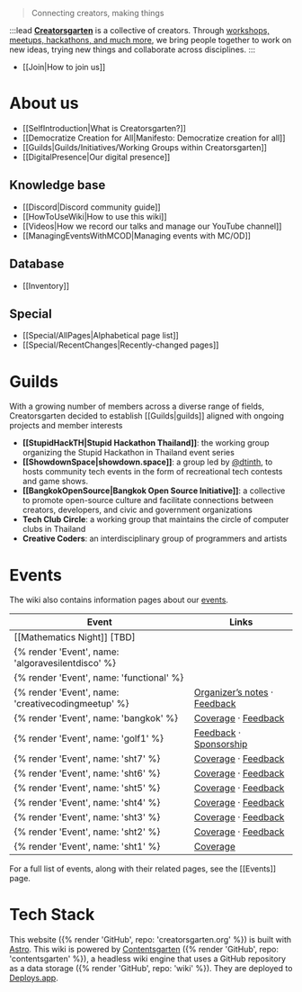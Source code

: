 > Connecting creators, making things

:::lead
**[Creatorsgarten](https://creatorsgarten.org/)** is a collective of creators. Through [workshops, meetups, hackathons, and much more](https://creatorsgarten.org/events/), we bring people together to work on new ideas, trying new things and collaborate across disciplines.
:::

- [[Join|How to join us]]

# About us

- [[SelfIntroduction|What is Creatorsgarten?]]
- [[Democratize Creation for All|Manifesto: Democratize creation for all]]
- [[Guilds|Guilds/Initiatives/Working Groups within Creatorsgarten]]
- [[DigitalPresence|Our digital presence]]

## Knowledge base
- [[Discord|Discord community guide]]
- [[HowToUseWiki|How to use this wiki]]
- [[Videos|How we record our talks and manage our YouTube channel]]
- [[ManagingEventsWithMCOD|Managing events with MC/OD]]

## Database
- [[Inventory]]

## Special
- [[Special/AllPages|Alphabetical page list]]
- [[Special/RecentChanges|Recently-changed pages]]

# Guilds
With a growing number of members across a diverse range of fields, Creatorsgarten decided to establish [[Guilds|guilds]] aligned with ongoing projects and member interests
- **[[StupidHackTH|Stupid Hackathon Thailand]]**: the working group organizing the Stupid Hackathon in Thailand event series
- **[[ShowdownSpace|showdown.space]]**: a group led by [@dtinth](https://github.com/dtinth), to hosts community tech events in the form of recreational tech contests and game shows.
- **[[BangkokOpenSource|Bangkok Open Source Initiative]]**: a collective to promote open-source culture and facilitate connections between creators, developers, and civic and government organizations
- **Tech Club Circle**: a working group that maintains the circle of computer clubs in Thailand
- **Creative Coders**: an interdisciplinary group of programmers and artists 

# Events

The wiki also contains information pages about our [events](/events/).

| Event | Links |
| --- | --- |
| [[Mathematics Night]] [TBD]
| {% render 'Event', name: 'algoravesilentdisco' %}
| {% render 'Event', name: 'functional' %}
| {% render 'Event', name: 'creativecodingmeetup' %} | [Organizer’s notes](/wiki/OrganizerNotes/creativecodingmeetup) &middot; [Feedback](/wiki/Feedback/creativecodingmeetup) |
| {% render 'Event', name: 'bangkok' %} | [Coverage](/wiki/Coverage/bangkok) &middot; [Feedback](/wiki/Feedback/bangkok) |
| {% render 'Event', name: 'golf1' %} | [Feedback](/wiki/Feedback/golf1) &middot; [Sponsorship](/wiki/Sponsorship/golf1) |
| {% render 'Event', name: 'sht7' %} | [Coverage](/wiki/Coverage/sht7) &middot; [Feedback](/wiki/Feedback/sht7) |
| {% render 'Event', name: 'sht6' %} | [Coverage](/wiki/Coverage/sht6) &middot; [Feedback](/wiki/Feedback/sht6) |
| {% render 'Event', name: 'sht5' %} | [Coverage](/wiki/Coverage/sht5) &middot; [Feedback](/wiki/Feedback/sht5) |
| {% render 'Event', name: 'sht4' %} | [Coverage](/wiki/Coverage/sht4) &middot; [Feedback](/wiki/Feedback/sht4) |
| {% render 'Event', name: 'sht3' %} | [Coverage](/wiki/Coverage/sht3) &middot; [Feedback](/wiki/Feedback/sht3) |
| {% render 'Event', name: 'sht2' %} | [Coverage](/wiki/Coverage/sht2) &middot; [Feedback](/wiki/Feedback/sht2) |
| {% render 'Event', name: 'sht1' %} | [Coverage](/wiki/Coverage/sht1) |

For a full list of events, along with their related pages, see the [[Events]] page.

# Tech Stack

This website ({% render 'GitHub', repo: 'creatorsgarten.org' %}) is built with [Astro](https://astro.build/).
This wiki is powered by [Contentsgarten](https://contentsgarten.netlify.app/wiki/MainPage) ({% render 'GitHub', repo: 'contentsgarten' %}), a headless wiki engine that uses a GitHub repository as a data storage ({% render 'GitHub', repo: 'wiki' %}).
They are deployed to [Deploys.app](https://www.deploys.app/).
